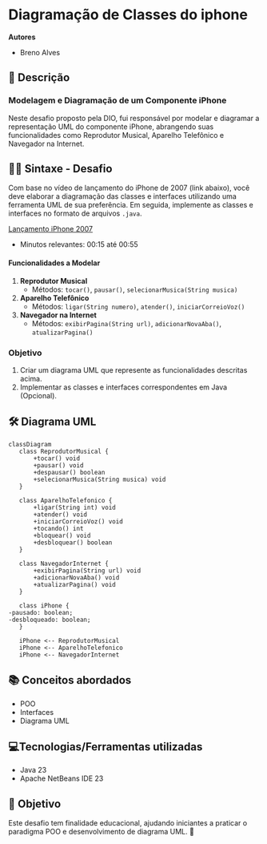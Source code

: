# Diagramação de Classes do iphone
**Autores**
- Breno Alves
## 📌 Descrição
### Modelagem e Diagramação de um Componente iPhone
Neste desafio proposto pela DIO, fui responsável por modelar e diagramar a representação UML do componente iPhone, abrangendo suas funcionalidades como Reprodutor Musical, Aparelho Telefônico e Navegador na Internet.

## 🧑‍🏫 Sintaxe - Desafio
Com base no vídeo de lançamento do iPhone de 2007 (link abaixo), você deve elaborar a diagramação das classes e interfaces utilizando uma ferramenta UML de sua preferência. Em seguida, implemente as classes e interfaces no formato de arquivos `.java`.

[Lançamento iPhone 2007](https://www.youtube.com/watch?v=9ou608QQRq8)
- Minutos relevantes: 00:15 até 00:55

#### Funcionalidades a Modelar
1. **Reprodutor Musical**
   - Métodos: `tocar()`, `pausar()`, `selecionarMusica(String musica)`
2. **Aparelho Telefônico**
   - Métodos: `ligar(String numero)`, `atender()`, `iniciarCorreioVoz()`
3. **Navegador na Internet**
   - Métodos: `exibirPagina(String url)`, `adicionarNovaAba()`, `atualizarPagina()`

### Objetivo
1. Criar um diagrama UML que represente as funcionalidades descritas acima.
2. Implementar as classes e interfaces correspondentes em Java (Opcional).

 ## 🛠️ Diagrama UML
 ```mermaid
classDiagram
    class ReprodutorMusical {
        +tocar() void
        +pausar() void
        +despausar() boolean
        +selecionarMusica(String musica) void
    }

    class AparelhoTelefonico {
        +ligar(String int) void
        +atender() void
        +iniciarCorreioVoz() void
        +tocando() int
        +bloquear() void
        +desbloquear() boolean
    }

    class NavegadorInternet {
        +exibirPagina(String url) void
        +adicionarNovaAba() void
        +atualizarPagina() void
    }

    class iPhone {
-pausado: boolean;
-desbloqueado: boolean;
    }

    iPhone <-- ReprodutorMusical
    iPhone <-- AparelhoTelefonico
    iPhone <-- NavegadorInternet
```
## 📚 Conceitos abordados
- POO
- Interfaces
- Diagrama UML
## 💻Tecnologias/Ferramentas utilizadas
- Java 23
- Apache NetBeans IDE 23
## 📌 Objetivo
Este desafio tem finalidade educacional, ajudando iniciantes a praticar o paradigma POO e desenvolvimento de diagrama UML. 🚀
